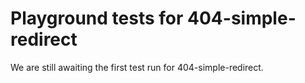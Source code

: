 # Playground tests for 404-simple-redirect
We are still awaiting the first test run for 404-simple-redirect.
